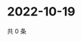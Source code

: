# 2022-10-19

共 0 条

<!-- BEGIN WEIBO -->
<!-- 最后更新时间 Wed Oct 19 2022 01:27:14 GMT+0800 (China Standard Time) -->

<!-- END WEIBO -->
